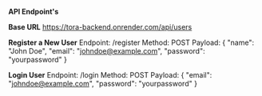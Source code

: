 **API Endpoint's**

**Base URL**
https://tora-backend.onrender.com/api/users

**Register a New User**
Endpoint: /register
Method: POST
Payload:
{
  "name": "John Doe",
  "email": "johndoe@example.com",
  "password": "yourpassword"
}

**Login User**
Endpoint: /login
Method: POST
Payload:
{
  "email": "johndoe@example.com",
  "password": "yourpassword"
}
